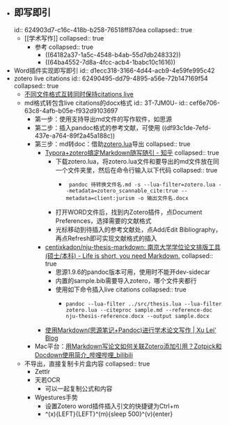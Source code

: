 - ## 即写即引
  id:: 624903d7-c16c-418b-b258-76518ff87dea
  collapsed:: true
	- [[学术写作]]
	  collapsed:: true
		- 参考
		  collapsed:: true
			- ((64182a37-1a5c-4548-b4ab-55d7db248332))
			- ((64ba4552-7d8a-4fcc-acb4-1babc10c1616))
- Word插件实现即写即引
  id:: d1ecc318-3166-4d44-acb9-4e59fe995c42
- zotero live citations
  id:: 62490495-dd79-4895-a56e-72b147169f54
  collapsed:: true
	- [不同文件格式互转同时保持citations live](https://www.zotero.org/support/kb/moving_documents_between_word_processors)
	- md格式转包含live citations的docx格式
	  id:: 3T-7JM0U-
	  id:: cef6e706-63c8-4afb-b05e-f932d9103697
		- 第一步：使用支持导出md文件的写作软件，如思源
		- 第二步：插入pandoc格式的参考文献，可使用 ((df93c1de-7efd-437e-a764-89f2a45a188c))
		- 第三步：md转doc：借助[zotero.lua](https://retorque.re/zotero-better-bibtex/exporting/pandoc/)导出
		  collapsed:: true
			- [Typora+zotero搞定Markdown随写随引 - 知乎](https://zhuanlan.zhihu.com/p/163196155)
			  collapsed:: true
				- 下载zotero.lua，将zotero.lua文件和要导出的md文件放在同一个文件夹里，然后在命令行输入以下代码
				  collapsed:: true
					- ``` Command Prompt
					   pandoc 待转换文件名.md -s --lua-filter=zotero.lua --metadata=zotero_scannable_cite:true --metadata=client:jurism -o 输出文件名.docx 
					  
					  ```
				- 打开WORD文件后，找到内Zotero插件，点Document Preferences，选择需要的文献格式
				- 光标移动到待插入的参考文献处，点Add/Edit Bibliography，再点Refresh即可实现文献格式的插入
			- [centixkadon/nju-thesis-markdown: 南京大学学位论文排版工具(硕士/本科) - Life is short, you need Markdown.](https://github.com/centixkadon/nju-thesis-markdown)
			  collapsed:: true
				- 思源1.9.6的pandoc版本可用，使用时不能开dev-sidecar
				- 内置的sample.bib需要导入zotero，哪个文件夹都行
				- 使用如下命令插入live citations
				  collapsed:: true
					- ```command line
					  pandoc --lua-filter ../src/thesis.lua --lua-filter zotero.lua --citeproc sample.md --reference-doc nju-thesis-reference.docx --output sample.docx
					  
					  ```
			- [使用Markdown(思源笔记+Pandoc)进行学术论文写作 | Xu Lei' Blog](https://xulei.vercel.app/%E4%BD%BF%E7%94%A8Markdown%E6%80%9D%E6%BA%90%E7%AC%94%E8%AE%B0%E4%B8%8EPandoc%E8%BF%9B%E8%A1%8C%E5%AD%A6%E6%9C%AF%E8%AE%BA%E6%96%87%E5%86%99%E4%BD%9C/#more)
		- Mac平台：[用Markdown写论文如何关联Zotero添加引用？Zotpick和Docdown使用简介_哔哩哔哩_bilibili](https://www.bilibili.com/video/av413261904/)
	- 不导出，直接复制卡片盒内容
	  collapsed:: true
		- Zettlr
		- 天若OCR
			- 可以一起复制公式和内容
		- Wgestures手势
			- 设置Zotero word插件插入引文的快捷键为Ctrl+m
			- ^(x){LEFT}{LEFT}^(m){sleep 500}^(v){enter}